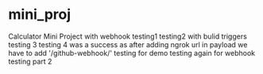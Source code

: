 # mini_proj
Calculator Mini Project with webhook
testing1
testing2 with bulid triggers
testing 3
testing 4 was a success as after adding ngrok url in payload we have to add '/github-webhook/'
testing for demo
testing again for webhook
testing part 2
